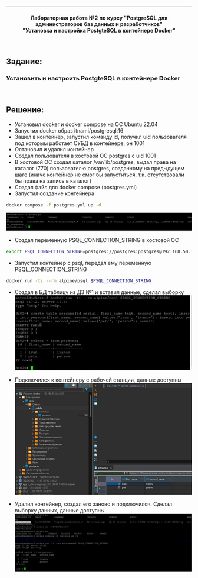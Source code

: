 | **<br/>Лабораторная работа №2 по курсу "PostgreSQL для администраторов баз данных и разработчиков"<br/>"Установка и настройка PostgteSQL в контейнере Docker"<br/>**|
|---|

<br/>

## Задание:
### Установить и настроить PostgteSQL в контейнере Docker

<br/>

## Решение:

* Установил docker и docker compose на ОС Ubuntu 22.04
* Запустил docker образ itnami/postgresql:16
* Зашел в контейнер, запустил команду id, получил uid пользователя под которым работает СУБД в контейнере, он 1001
* Остановил и удалил контейнер
* Создал пользователя в хостовой ОС postgres с uid 1001
* В хостовой ОС создал каталог /var/lib/postgres, выдал права на каталог (770) пользователю postgres, созданному на предыдущем шаге (иначе контейнер не смог бы запуститься, т.к. отсутствовали бы права на запись в каталог)
* Создал файл для docker compose (postgres.yml)
* Запустил создание контейнера 
```bash
docker compose -f postgres.yml up -d 
```
![docker](image/dz02_docker_ps.jpg)

* Создал переменную PSQL_CONNECTION_STRING в хостовой ОС
```bash
export PSQL_CONNECTION_STRING=postgres://postgres:postgres@192.168.50.126:5432/dz02?sslmode=disable
```
* Запустил контейнер с psql, передал ему переменную PSQL_CONNECTION_STRING
```bash
docker run -ti --rm alpine/psql $PSQL_CONNECTION_STRING
```
* Создал в БД таблицу из ДЗ №1 и вставил данные, сделал выборку
![docker](image/dz02_insert_data.jpg)

* Подключился к контейнеру с рабочей станции, данные доступны
![docker](image/dz02_select_on_workstation.jpg)

* Удалил контейнер, создал его заново и подключился. Сделал выборку данных, данные доступны
![docker](image/dz02_recreate_container.jpg)
